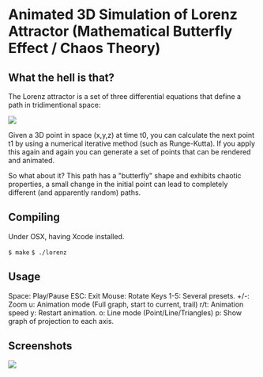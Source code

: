 # Animated 3D Simulation of Lorenz Attractor (Mathematical Butterfly Effect / Chaos Theory)

## What the hell is that?

The Lorenz attractor is a set of three differential equations that define a path in tridimentional space:

![](https://wikimedia.org/api/rest_v1/media/math/render/svg/5f993e17e16f1c3ea4ad7031353c61164a226bb8)

Given a 3D point in space (x,y,z) at time t0, you can calculate the next point t1 by using a numerical iterative method (such as Runge-Kutta). If you apply this again and again you can generate a set of points that can be rendered and animated.

So what about it? This path has a "butterfly" shape and exhibits chaotic properties, a small change in the initial point can lead to completely different (and apparently random) paths.

## Compiling

Under OSX, having Xcode installed.

`$ make`
`$ ./lorenz`

## Usage

Space: Play/Pause
ESC: Exit
Mouse: Rotate
Keys 1-5: Several presets.
+/-: Zoom
u: Animation mode (Full graph, start to current, trail)
r/t: Animation speed
y: Restart animation.
o: Line mode (Point/Line/Triangles)
p: Show graph of projection to each axis.

## Screenshots

![](/screenshots/1.png)

